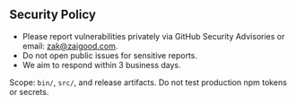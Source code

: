 ## Security Policy

- Please report vulnerabilities privately via GitHub Security Advisories or email: zak@zaigood.com.
- Do not open public issues for sensitive reports.
- We aim to respond within 3 business days.

Scope: `bin/`, `src/`, and release artifacts. Do not test production npm tokens or secrets.
